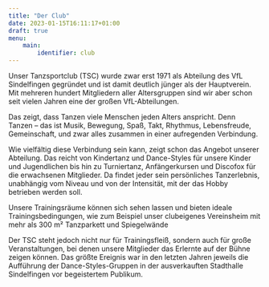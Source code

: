 ```yaml
---
title: "Der Club"
date: 2023-01-15T16:11:17+01:00
draft: true
menu:
    main:
        identifier: club
---
```


Unser Tanzsportclub (TSC) wurde zwar erst 1971 als Abteilung des VfL Sindelfingen gegründet und ist damit deutlich jünger als der Hauptverein. Mit mehreren hundert Mitgliedern aller Altersgruppen sind wir aber schon seit vielen Jahren eine der großen VfL-Abteilungen.

Das zeigt, dass Tanzen viele Menschen jeden Alters anspricht. Denn Tanzen – das ist Musik, Bewegung, Spaß, Takt, Rhythmus, Lebensfreude, Gemeinschaft, und zwar alles zusammen in einer aufregenden Verbindung.

Wie vielfältig diese Verbindung sein kann, zeigt schon das Angebot unserer Abteilung. Das reicht von Kindertanz und Dance-Styles für unsere Kinder und Jugendlichen bis hin zu Turniertanz, Anfängerkursen und Discofox für die erwachsenen Mitglieder. Da findet jeder sein persönliches Tanzerlebnis, unabhängig vom Niveau und von der Intensität, mit der das Hobby betrieben werden soll.

Unsere Trainingsräume können sich sehen lassen und bieten ideale Trainingsbedingungen, wie zum Beispiel unser clubeigenes Vereinsheim mit mehr als 300 m² Tanzparkett und Spiegelwände

Der TSC steht jedoch nicht nur für Trainingsfleiß, sondern auch für große Veranstaltungen, bei denen unsere Mitglieder das Erlernte auf der Bühne zeigen können. Das größte Ereignis war in den letzten Jahren jeweils die Aufführung der Dance-Styles-Gruppen in der ausverkauften Stadthalle Sindelfingen vor begeistertem Publikum.
